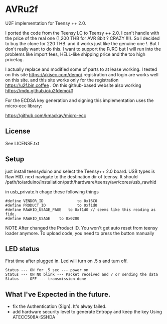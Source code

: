 AVRu2f 
==========

U2F implementation for Teensy ++ 2.0.

I ported the code from the Teensy LC to Teensy ++ 2.0. I can't handle with the price of the real one (1,200 THB for AVR 8bit ? CRAZY !!!). So I decided to buy the clone for 220 THB. and it works just like the genuine one !. But I don't really want to do this. I want to support the PJRC but I will run into the problems like import fees, HELL-like shipping price and the too high pricetag.  

I actually replace and modified some of parts to at lease working. I tested on this site <https://akisec.com/demo/> registration and login are works well on this site. and this site works only for the registration <https://u2f.bin.coffee> .
On this github-based website also working <https://mdp.github.io/u2fdemo/#>


For the ECDSA key generation and signing this implementation uses the micro-ecc library:

<https://github.com/kmackay/micro-ecc>


License
-------

See LICENSE.txt

Setup
-----

just install teensyduino and select the Teensy++ 2.0 board. USB types is Raw HID. next navigate to the destination dir of teensy. It should /path/to/arduino/installation/path/hardware/teensy/avr/cores/usb_rawhid

in usb_private.h chage these following things 

```
#define VENDOR_ID               to 0x16C0
#define PRODUCT_ID              to 0xf1d0
#define RAWHID_USAGE_PAGE 	to 0xf1d0 // seems like this reading as fido.
#define RAWHID_USAGE	to 0x0200
```
NOTE After changed the Product ID. You won't get auto reset from teensy loader anymore. To upload code, you need to press the button manually

LED status
----------
First time after plugged in. Led will turn on .5 s and turn off.

```
Status --- ON for .5 sec --- power on
Status --- ON NO blink --- Packet received and / or sending the data
Status --- OFF --- transmission done
```
What I've Expected in the future.
--------
- fix the Authentication (Sign). It's alway failed.
- add hardware security level to generate Entropy and keep the key 
Using ATECC508A-SSHDA
